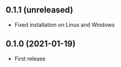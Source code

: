 ## 0.1.1 (unreleased)

- Fixed installation on Linux and Windows

## 0.1.0 (2021-01-19)

- First release

